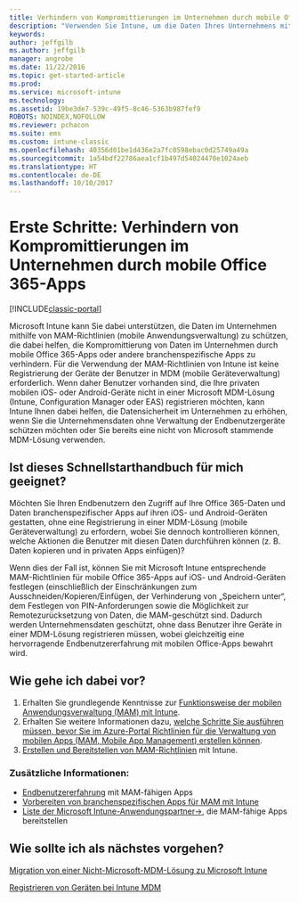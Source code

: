 ```yaml
---
title: Verhindern von Kompromittierungen im Unternehmen durch mobile Office 365-Apps
description: "Verwenden Sie Intune, um die Daten Ihres Unternehmens mithilfe von MAM-Richtlinien (mobile Anwendungsverwaltung) zu schützen, die dabei helfen, Verluste von Unternehmensdaten aus mobilen Office 365-Apps oder anderen branchenspezifischen Apps zu verhindern."
keywords: 
author: jeffgilb
ms.author: jeffgilb
manager: angrobe
ms.date: 11/22/2016
ms.topic: get-started-article
ms.prod: 
ms.service: microsoft-intune
ms.technology: 
ms.assetid: 19be3de7-539c-49f5-8c46-5363b987fef9
ROBOTS: NOINDEX,NOFOLLOW
ms.reviewer: pchacon
ms.suite: ems
ms.custom: intune-classic
ms.openlocfilehash: 40356d01be1d436e2a7fc0598ebac0d25749a49a
ms.sourcegitcommit: 1a54bdf22786aea1cf1b497d54024470e1024aeb
ms.translationtype: HT
ms.contentlocale: de-DE
ms.lasthandoff: 10/10/2017
---
```

# <a name="quick-start-guide-prevent-company-data-leaks-from-office-365-mobile-apps"></a>Erste Schritte: Verhindern von Kompromittierungen im Unternehmen durch mobile Office 365-Apps

[!INCLUDE[classic-portal](../includes/classic-portal.md)]

Microsoft Intune kann Sie dabei unterstützen, die Daten im Unternehmen mithilfe von MAM-Richtlinien (mobile Anwendungsverwaltung) zu schützen, die dabei helfen, die Kompromittierung von Daten im Unternehmen durch mobile Office 365-Apps oder andere branchenspezifische Apps zu verhindern. Für die Verwendung der MAM-Richtlinien von Intune ist keine Registrierung der Geräte der Benutzer in MDM (mobile Geräteverwaltung) erforderlich. Wenn daher Benutzer vorhanden sind, die Ihre privaten mobilen iOS- oder Android-Geräte nicht in einer Microsoft MDM-Lösung (Intune, Configuration Manager oder EAS) registrieren möchten, kann Intune Ihnen dabei helfen, die Datensicherheit im Unternehmen zu erhöhen, wenn Sie die Unternehmensdaten ohne Verwaltung der Endbenutzergeräte schützen möchten oder Sie bereits eine nicht von Microsoft stammende MDM-Lösung verwenden.   

## <a name="is-this-quick-start-guide-right-for-me"></a>Ist dieses Schnellstarthandbuch für mich geeignet?
Möchten Sie Ihren Endbenutzern den Zugriff auf Ihre Office 365-Daten und Daten branchenspezifischer Apps auf ihren iOS- und Android-Geräten gestatten, ohne eine Registrierung in einer MDM-Lösung (mobile Geräteverwaltung) zu erfordern, wobei Sie dennoch kontrollieren können, welche Aktionen die Benutzer mit diesen Daten durchführen können (z. B. Daten kopieren und in privaten Apps einfügen)?

Wenn dies der Fall ist, können Sie mit Microsoft Intune entsprechende MAM-Richtlinien für mobile Office 365-Apps auf iOS- und Android-Geräten festlegen (einschließlich der Einschränkungen zum Ausschneiden/Kopieren/Einfügen, der Verhinderung von „Speichern unter“, dem Festlegen von PIN-Anforderungen sowie die Möglichkeit zur Remotezurücksetzung von Daten, die MAM-geschützt sind.  Dadurch werden Unternehmensdaten geschützt, ohne dass Benutzer ihre Geräte in einer MDM-Lösung registrieren müssen, wobei gleichzeitig eine hervorragende Endbenutzererfahrung mit mobilen Office-Apps bewahrt wird.

## <a name="how-do-i-do-it"></a>Wie gehe ich dabei vor?
1.  Erhalten Sie grundlegende Kenntnisse zur [Funktionsweise der mobilen Anwendungsverwaltung (MAM) mit Intune](/intune-classic/deploy-use/protect-app-data-using-mobile-app-management-policies-with-microsoft-intune).
2.  Erhalten Sie weitere Informationen dazu, [welche Schritte Sie ausführen müssen, bevor Sie im Azure-Portal Richtlinien für die Verwaltung von mobilen Apps (MAM, Mobile App Management) erstellen können](/intune-classic/deploy-use/get-ready-to-configure-mobile-app-management-policies-with-microsoft-intune).
3.  [Erstellen und Bereitstellen von MAM-Richtlinien](/intune-classic/deploy-use/get-ready-to-configure-mobile-app-management-policies-with-microsoft-intune) mit Intune.

### <a name="additional-information"></a>Zusätzliche Informationen:
- [Endbenutzererfahrung](/intune-classic/deploy-use/end-user-experience-for-mam-enabled-apps-with-microsoft-intune) mit MAM-fähigen Apps
- [Vorbereiten von branchenspezifischen Apps für MAM mit Intune](/intune/apps-prepare-mobile-application-management)
- <a href="https://www.microsoft.com/cloud-platform/microsoft-intune-partners" target="_blank">Liste der Microsoft Intune-Anwendungspartner&rarr;</a>, die MAM-fähige Apps bereitstellen

## <a name="what-should-i-do-next"></a>Wie sollte ich als nächstes vorgehen?
[Migration von einer Nicht-Microsoft-MDM-Lösung zu Microsoft Intune](/intune-classic/deploy-use/migrate-to-intune)

[Registrieren von Geräten bei Intune MDM](/intune-classic/deploy-use/enroll-devices-in-microsoft-intune)
